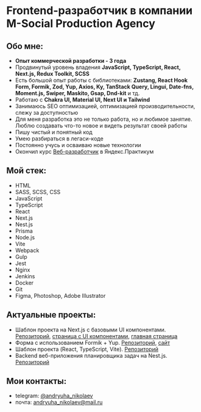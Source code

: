 # Frontend-разработчик в компании M-Social Production Agency

## Обо мне:
+ **Опыт коммерческой разработки - 3 года**
+ Продвинутый уровень владения **JavaScript, TypeScript, React, Next.js, Redux Toolkit, SCSS**
+ Есть большой опыт работы с библиотеками: **Zustang, React Hook Form, Formik, Zod, Yup, Axios, Ky, TanStack Query, Lingui, Date-fns, Moment.js, Swiper,  Maskito, Gsap, Dnd-kit**  и тд.
+ Работаю с **Chakra UI, Material UI, Next UI и Tailwind**
+ Занимаюсь SEO оптимизацией, оптимизацией производительности, слежу за доступностью
+ Для меня разработка это не только работа, но и любимое занятие. Люблю создавать что-то новое и видеть результат своей работы
+ Пишу чистый и понятный код
+ Умею разбираться в легаси-коде
+ Постоянно учусь и осваиваю новые технологии
+ Окончил курс [Веб-разработчик](https://practicum.yandex.ru/web/) в Яндекс.Практикум

## Мой стек:
+ HTML
+ SASS, SCSS, CSS
+ JavaScript
+ TypeScript
+ React
+ Next.js
+ Nest.js
+ Prisma
+ Node.js
+ Vite
+ Webpack
+ Gulp
+ Jest
+ Nginx
+ Jenkins
+ Docker
+ Git
+ Figma, Photoshop, Adobe Illustrator

## Актуальные проекты:
+ Шаблон проекта на Next.js с базовыми UI компонентами. [Репозиторий](https://github.com/Andryuha-Nikolaev/next-js-template), [страница с UI компонентами](https://next-js-template-bice.vercel.app/test), [главная страница](https://next-js-template-bice.vercel.app/)
+ Форма с использованием Formik + Yup. [Репозиторий](https://github.com/Andryuha-Nikolaev/formik-yup-form), [сайт](https://formik-yup-form-beta.vercel.app/)
+ Шаблон проекта (React, TypeScript, Vite). [Репозиторий](https://github.com/Andryuha-Nikolaev/react-vite-ts-template)
+ Backend веб-приложения планировщика задач на Nest.js. [Репозиторий](https://github.com/Andryuha-Nikolaev/planner-backend)

## Мои контакты:
+ telegram: [@andryuha_nikolaev](https://t.me/andryuha_nikolaev)
+ почта: andryuha_nikolaev@mail.ru
